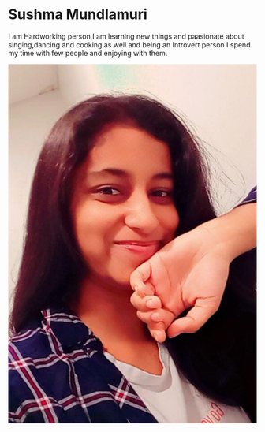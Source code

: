 # Sushma Mundlamuri
I am Hardworking person,I am learning new things and paasionate about singing,dancing and cooking as well and being an Introvert person I spend my time with few people  and enjoying with them.

![Profile Pic](/images/Sushma_Photo1.jpeg)
